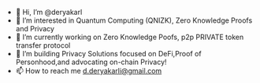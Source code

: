 - 👋 Hi, I’m @deryakarl
- 👀 I’m interested in Quantum Computing (QNIZK), Zero Knowledge Proofs and Privacy 
- 🌱 I’m currently working on Zero Knowledge Poofs, p2p PRIVATE token transfer protocol
- 💞️ I’m building Privacy Solutions focused on DeFi,Proof of Personhood,and advocating on-chain Privacy!
- 📫 How to reach me d.deryakarli@gmail.com

<!---
deryakarl/deryakarl is a ✨ special ✨ repository because its `README.md` (this file) appears on your GitHub profile.
You can click the Preview link to take a look at your changes.
--->
